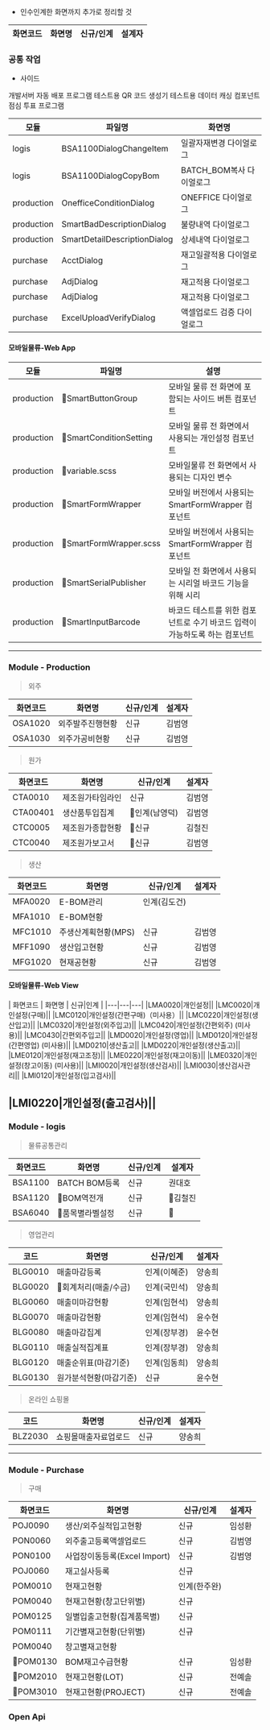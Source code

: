 - 인수인계한 화면까지 추가로 정리할 것 


| 화면코드  |  화면명  | 신규/인계 | 설계자 |
|---|---|---|---|

### 공통 작업 

- 사이드 

개발서버 자동 배포 프로그램 
테스트용 QR 코드 생성기 
테스트용 데이터 캐싱 컴포넌트 
점심 투표 프로그램 


| 모듈  |  파일명  | 화면명 |
|---|---|---|
|logis|BSA1100DialogChangeItem|일괄자재변경 다이얼로그|
|logis|BSA1100DialogCopyBom|BATCH_BOM복사 다이얼로그|
|production|OnefficeConditionDialog|ONEFFICE 다이얼로그|
|production|SmartBadDescriptionDialog|불량내역 다이얼로그|
|production|SmartDetailDescriptionDialog|상세내역 다이얼로그|
|purchase|AcctDialog|재고일괄적용 다이얼로그|
|purchase|AdjDialog|재고적용 다이얼로그|
|purchase|AdjDialog|재고적용 다이얼로그|
|purchase|ExcelUploadVerifyDialog|액셀업로드 검증 다이얼로그|


#### 모바일물류-Web App

| 모듈  |  파일명  | 설명 |
|---|---|---|
|production|SmartButtonGroup|모바일 물류 전 화면에 포함되는 사이드 버튼 컴포넌트|
|production|SmartConditionSetting|모바일 물류 전 화면에서 사용되는 개인설정 컴포넌트|
|production|variable.scss|모바일물류 전 화면에서 사용되는 디자인 변수|
|production|SmartFormWrapper|모바일 버전에서 사용되는 SmartFormWrapper 컴포넌트|
|production|SmartFormWrapper.scss|모바일 버전에서 사용되는 SmartFormWrapper 컴포넌트 
|production|SmartSerialPublisher|모바일 전 화면에서 사용되는 시리얼 바코드 기능을 위해 시리
|production|SmartInputBarcode|바코드 테스트를 위한 컴포넌트로 수기 바코드 입력이 가능하도록 하는 컴포넌트|

---
### Module - Production

> 외주 

| 화면코드  |  화면명  | 신규/인계 | 설계자 |
|---|---|---|---|
|OSA1020|외주발주진행현황|신규|김범영| 
|OSA1030|외주가공비현황|신규|김범영|

> 원가

| 화면코드  |  화면명  | 신규/인계 | 설계자 |
|---|---|---|---|
|CTA0010|제조원가타임라인|신규|김범영|
|CTA00401|생산품투입집계|인계(남영덕)|김범영|
|CTC0005|제조원가종합현황|신규|김철진|
|CTC0040|제조원가보고서|신규|김범영|

> 생산

| 화면코드  |  화면명  | 신규/인계 | 설계자 |
|---|---|---|---|
|MFA0020|E-BOM관리|인계(김도건)|
|MFA1010|E-BOM현황||
|MFC1010|주생산계획현황(MPS)|신규|김범영|
|MFF1090|생산입고현황|신규|김범영|
|MFG1020|현재공현황|신규|김범영|

#### 모바일물류-Web View

| 화면코드  |  화면명  | 신규|인계 | 
|---|---|---|
|LMA0020|개인설정||
|LMC0020|개인설정(구매)||
|LMC0120|개인설정(간편구매)（미사용）||
|LMC0220|개인설정(생산입고)||
|LMC0320|개인설정(외주입고)||
|LMC0420|개인설정(간편외주) (미사용)||
|LMC0430|간편외주입고||
|LMD0020|개인설정(영업)||
|LMD0120|개인설정(간편영업) (미사용)||
|LMD0210|생산출고||
|LMD0220|개인설정(생산출고)||
|LME0120|개인설정(재고조정)||
|LME0220|개인설정(재고이동)||
|LME0320|개인설정(창고이동) (미사용)||
|LMI0020|개인설정(생산검사)||
|LMI0030|생산검사관리||
|LMI0120|개인설정(입고검사)||

|LMI0220|개인설정(출고검사)||
---
### Module - logis

> 물류공통관리 

| 화면코드  |  화면명  | 신규/인계 | 설계자 |
|---|---|---|---|
|BSA1100|BATCH BOM등록|신규|권대호|
|BSA1120|BOM역전개|신규|김철진|
|BSA6040|품목별라벨설정|신규||

> 영업관리 

|코드|화면명|신규/인계|설계자|
|---|---|---|---|
|BLG0010|매출마감등록|인계(이혜준)|양송희|
|BLG0020|회계처리(매출/수금)|인계(국민석)|양송희|
|BLG0060|매출미마감현황|인계(임현석)|양송희|
|BLG0070|매출마감현황|인계(임현석)|윤수현|
|BLG0080|매출마감집계|인계(장부경)|윤수현|
|BLG0110|매출실적집계표|인계(장부경)|양송희|
|BLG0120|매출순위표(마감기준)|인계(임동희)|양송희|
|BLG0130|원가분석현황(마감기준)|신규|윤수현|


> 온라인 쇼핑몰 

|코드|화면명|신규/인계|설계자|
|---|---|---|---|
|BLZ2030|쇼핑몰매출자료업로드|신규|양송희|

---
### Module - Purchase

> 구매 

| 화면코드  |  화면명  | 신규/인계 | 설계자 |
|---|---|---|---|
|POJ0090|생산/외주실적입고현황|신규|임성환 
|PON0060|외주출고등록액셀업로드|신규|김범영|
|PON0100|사업장이동등록(Excel Import)|신규|김범영|
|POJ0060|재고실사등록|신규||
|POM0010|현재고현황|인계(한주완)|
|POM0040|현재고현황(창고단위별)|신규| 
|POM0125|일별입출고현황(집계품목별)|신규|
|POM0111|기간별재고현황(단위별)|신규|
|POM0040|창고별재고현황||
|POM0130|BOM재고수급현황|신규|임성환|
|POM2010|현재고현황(LOT)|신규|전예솔|
|POM3010|현재고현황(PROJECT)|신규|전예솔|

### Open Api






